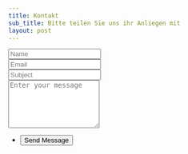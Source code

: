 ```yaml
---
title: Kontakt
sub_title: Bitte teilen Sie uns ihr Anliegen mit
layout: post
---
```



<form method="post" action="#">
	<div class="row gtr-50 gtr-uniform">
		<div class="col-6 col-12-mobilep">
			<input type="text" name="name" id="name" value="" placeholder="Name" />
		</div>
		<div class="col-6 col-12-mobilep">
			<input type="email" name="email" id="email" value="" placeholder="Email" />
		</div>
		<div class="col-12">
			<input type="text" name="subject" id="subject" value="" placeholder="Subject" />
		</div>
		<div class="col-12">
			<textarea name="message" id="message" placeholder="Enter your message" rows="6"></textarea>
		</div>
		<div class="col-12">
			<ul class="actions special">
				<li><input type="submit" value="Send Message" /></li>
			</ul>
		</div>
	</div>
</form>

